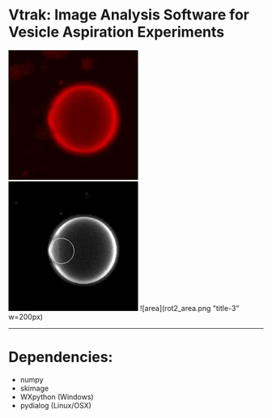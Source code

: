 # Vtrak: Image Analysis Software for Vesicle Aspiration Experiments

![gif1](ex_raw.gif "title-1") ![gif2](ex_process.gif "title-2") ![area](rot2_area.png "title-3" w=200px)

---

# Dependencies:

* numpy
* skimage
* WXpython (Windows)
* pydialog (Linux/OSX)


